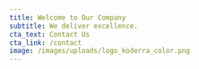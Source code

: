 ```yaml
---
title: Welcome to Our Company
subtitle: We deliver excellence.
cta_text: Contact Us
cta_link: /contact
image: /images/uploads/logo_koderra_color.png
---
```

